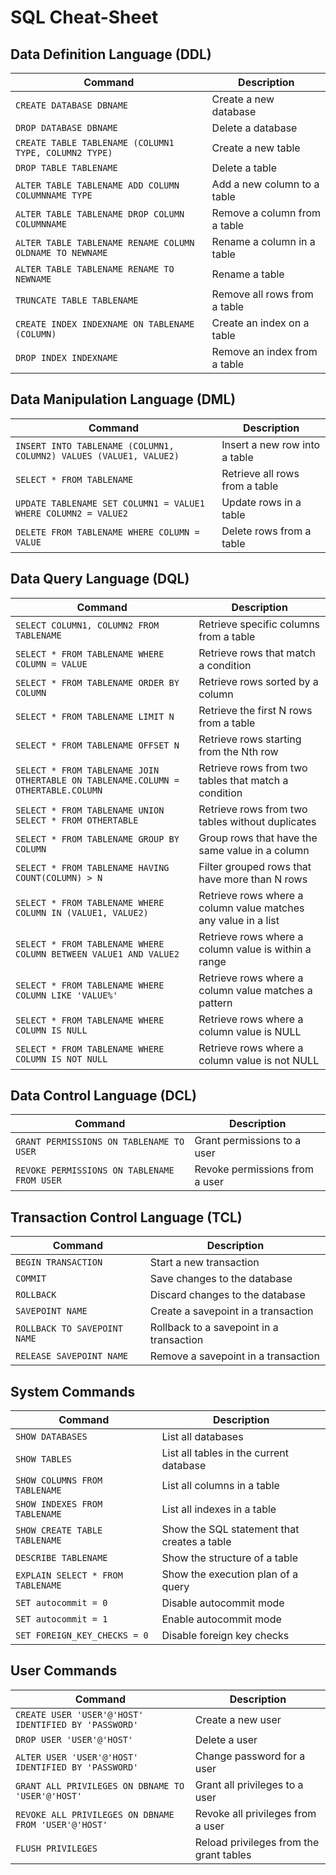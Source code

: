 # SQL Cheat-Sheet

## Data Definition Language (DDL)

| Command | Description |
| --- | --- |
| `CREATE DATABASE DBNAME` | Create a new database |
| `DROP DATABASE DBNAME` | Delete a database |
| `CREATE TABLE TABLENAME (COLUMN1 TYPE, COLUMN2 TYPE)` | Create a new table |
| `DROP TABLE TABLENAME` | Delete a table |
| `ALTER TABLE TABLENAME ADD COLUMN COLUMNNAME TYPE` | Add a new column to a table |
| `ALTER TABLE TABLENAME DROP COLUMN COLUMNNAME` | Remove a column from a table |
| `ALTER TABLE TABLENAME RENAME COLUMN OLDNAME TO NEWNAME` | Rename a column in a table |
| `ALTER TABLE TABLENAME RENAME TO NEWNAME` | Rename a table |
| `TRUNCATE TABLE TABLENAME` | Remove all rows from a table |
| `CREATE INDEX INDEXNAME ON TABLENAME (COLUMN)` | Create an index on a table |
| `DROP INDEX INDEXNAME` | Remove an index from a table |

## Data Manipulation Language (DML)

| Command | Description |
| --- | --- |
| `INSERT INTO TABLENAME (COLUMN1, COLUMN2) VALUES (VALUE1, VALUE2)` | Insert a new row into a table |
| `SELECT * FROM TABLENAME` | Retrieve all rows from a table |
| `UPDATE TABLENAME SET COLUMN1 = VALUE1 WHERE COLUMN2 = VALUE2` | Update rows in a table |
| `DELETE FROM TABLENAME WHERE COLUMN = VALUE` | Delete rows from a table |

## Data Query Language (DQL)

| Command | Description |
| --- | --- |
| `SELECT COLUMN1, COLUMN2 FROM TABLENAME` | Retrieve specific columns from a table |
| `SELECT * FROM TABLENAME WHERE COLUMN = VALUE` | Retrieve rows that match a condition |
| `SELECT * FROM TABLENAME ORDER BY COLUMN` | Retrieve rows sorted by a column |
| `SELECT * FROM TABLENAME LIMIT N` | Retrieve the first N rows from a table |
| `SELECT * FROM TABLENAME OFFSET N` | Retrieve rows starting from the Nth row |
| `SELECT * FROM TABLENAME JOIN OTHERTABLE ON TABLENAME.COLUMN = OTHERTABLE.COLUMN` | Retrieve rows from two tables that match a condition |
| `SELECT * FROM TABLENAME UNION SELECT * FROM OTHERTABLE` | Retrieve rows from two tables without duplicates |
| `SELECT * FROM TABLENAME GROUP BY COLUMN` | Group rows that have the same value in a column |
| `SELECT * FROM TABLENAME HAVING COUNT(COLUMN) > N` | Filter grouped rows that have more than N rows |
| `SELECT * FROM TABLENAME WHERE COLUMN IN (VALUE1, VALUE2)` | Retrieve rows where a column value matches any value in a list |
| `SELECT * FROM TABLENAME WHERE COLUMN BETWEEN VALUE1 AND VALUE2` | Retrieve rows where a column value is within a range |
| `SELECT * FROM TABLENAME WHERE COLUMN LIKE 'VALUE%'` | Retrieve rows where a column value matches a pattern |
| `SELECT * FROM TABLENAME WHERE COLUMN IS NULL` | Retrieve rows where a column value is NULL |
| `SELECT * FROM TABLENAME WHERE COLUMN IS NOT NULL` | Retrieve rows where a column value is not NULL |

## Data Control Language (DCL)

| Command | Description |
| --- | --- |
| `GRANT PERMISSIONS ON TABLENAME TO USER` | Grant permissions to a user |
| `REVOKE PERMISSIONS ON TABLENAME FROM USER` | Revoke permissions from a user |

## Transaction Control Language (TCL)

| Command | Description |
| --- | --- |
| `BEGIN TRANSACTION` | Start a new transaction |
| `COMMIT` | Save changes to the database |
| `ROLLBACK` | Discard changes to the database |
| `SAVEPOINT NAME` | Create a savepoint in a transaction |
| `ROLLBACK TO SAVEPOINT NAME` | Rollback to a savepoint in a transaction |
| `RELEASE SAVEPOINT NAME` | Remove a savepoint in a transaction |

## System Commands

| Command | Description |
| --- | --- |
| `SHOW DATABASES` | List all databases |
| `SHOW TABLES` | List all tables in the current database |
| `SHOW COLUMNS FROM TABLENAME` | List all columns in a table |
| `SHOW INDEXES FROM TABLENAME` | List all indexes in a table |
| `SHOW CREATE TABLE TABLENAME` | Show the SQL statement that creates a table |
| `DESCRIBE TABLENAME` | Show the structure of a table |
| `EXPLAIN SELECT * FROM TABLENAME` | Show the execution plan of a query |
| `SET autocommit = 0` | Disable autocommit mode |
| `SET autocommit = 1` | Enable autocommit mode |
| `SET FOREIGN_KEY_CHECKS = 0` | Disable foreign key checks |

## User Commands

| Command | Description |
| --- | --- |
| `CREATE USER 'USER'@'HOST' IDENTIFIED BY 'PASSWORD'` | Create a new user |
| `DROP USER 'USER'@'HOST'` | Delete a user |
| `ALTER USER 'USER'@'HOST' IDENTIFIED BY 'PASSWORD'` | Change password for a user |
| `GRANT ALL PRIVILEGES ON DBNAME TO 'USER'@'HOST'` | Grant all privileges to a user |
| `REVOKE ALL PRIVILEGES ON DBNAME FROM 'USER'@'HOST'` | Revoke all privileges from a user |
| `FLUSH PRIVILEGES` | Reload privileges from the grant tables |
